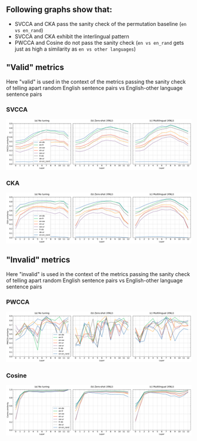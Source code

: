 ## Following graphs show that:
  * SVCCA and CKA pass the sanity check of the permutation baseline (```en vs en_rand```)
  * SVCCA and CKA exhibit the interlingual pattern 
  * PWCCA and Cosine do not pass the sanity check (```en vs en_rand``` gets just as high a similarity as ```en vs other languages```)

## "Valid" metrics
Here "valid" is used in the context of the metrics passing the sanity check of telling apart random English sentence pairs vs English-other language sentence pairs

### SVCCA
![desc](abstraction_pattern_tuned_xnli_langs_svcca-1.png)
 
### CKA
![desc](abstraction_pattern_tuned_xnli_langs_cka-1.png)

## "Invalid" metrics
Here "invalid" is used in the context of the metrics passing the sanity check of telling apart random English sentence pairs vs English-other language sentence pairs

### PWCCA
![desc](abstraction_pattern_tuned_xnli_langs_pwcca-1.png)
 
### Cosine

![desc](abstraction_pattern_tuned_xnli_langs_cosine-1.png)
 
